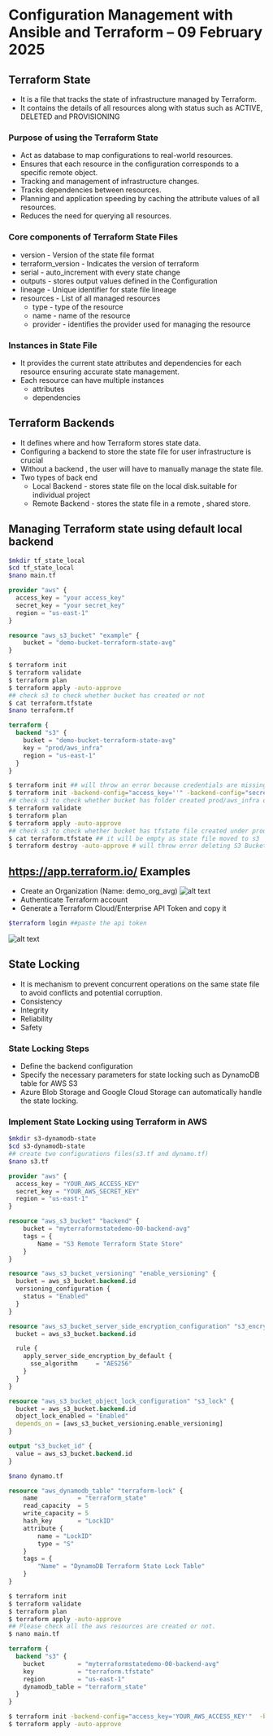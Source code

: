 # Configuration Management with Ansible and Terraform – 09 February 2025  
## Terraform State
- It is a file that tracks the state of infrastructure managed by Terraform.
- It contains the details of all resources along with status such as ACTIVE, DELETED and PROVISIONING

### Purpose of using the Terraform State
- Act as database to map configurations to real-world resources.
- Ensures that each resource in the configuration corresponds to a specific remote object.
- Tracking and management of infrastructure changes.
- Tracks dependencies between resources.
- Planning and application speeding by caching the attribute values of all resources.
- Reduces the need for querying all resources.

### Core components of Terraform State Files
- version - Version of the state file format
- terraform_version - Indicates the version of terraform
- serial - auto_increment with every state change
- outputs - stores output values defined in the Configuration
- lineage - Unique identifier for state file lineage
- resources - List of all managed resources
  - type - type of the resource
  - name - name of the resource
  - provider - identifies the provider used for managing the resource
### Instances in State File
- It provides the current state attributes and dependencies for each resource ensuring accurate state management.
- Each resource can have multiple instances
  - attributes
  - dependencies
## Terraform Backends
- It defines where and how Terraform stores state data.
- Configuring a backend to store the state file for user infrastructure is crucial
- Without a backend , the user will have to manually manage the state file.
- Two types of back end
  - Local Backend - stores state file on the local disk.suitable for individual project
  - Remote Backend - stores the state file in a remote , shared store.
 ## Managing Terraform state using default local backend 
```bash
$mkdir tf_state_local
$cd tf_state_local
$nano main.tf
```
```tf
provider "aws" {
  access_key = "your access_key"
  secret_key = "your secret_key"
  region = "us-east-1"
}

resource "aws_s3_bucket" "example" {
    bucket = "demo-bucket-terraform-state-avg"
}
```
```bash
$ terraform init
$ terraform validate
$ terraform plan
$ terraform apply -auto-approve
## check s3 to check whether bucket has created or not
$ cat terraform.tfstate
$nano terraform.tf
```
```tf
terraform {
  backend "s3" {
    bucket = "demo-bucket-terraform-state-avg"
    key = "prod/aws_infra"
    region = "us-east-1"
  }
}
```
```bash
$ terraform init ## will throw an error because credentials are missing
$ terraform init -backend-config="access_key=''" -backend-config="secret_key=''"
## check s3 to check whether bucket has folder created prod/aws_infra or not
$ terraform validate
$ terraform plan
$ terraform apply -auto-approve
## check s3 to check whether bucket has tfstate file created under prod/aws_infra or not
$ cat terraform.tfstate ## it will be empty as state file moved to s3
$ terraform destroy -auto-approve # will throw error deleting S3 Bucket is not empty
```

## https://app.terraform.io/ Examples

- Create an Organization (Name: demo_org_avg)
![alt text](image.png)
- Authenticate Terraform account
- Generate a Terraform Cloud/Enterprise API Token and copy it
```bash
$terraform login ##paste the api token
```
![alt text](image-1.png)

## State Locking

- It is mechanism to prevent concurrent operations on the same state file to avoid conflicts and potential corruption.
- Consistency
- Integrity
- Reliability
- Safety

### State Locking Steps
- Define the backend configuration
- Specify the necessary parameters for state locking such as DynamoDB table for AWS S3
- Azure Blob Storage and Google Cloud Storage can automatically handle the state locking.

### Implement State Locking using Terraform in AWS
```bash
$mkdir s3-dynamodb-state
$cd s3-dynamodb-state
## create two configurations files(s3.tf and dynamo.tf)
$nano s3.tf
```
```tf
provider "aws" {
  access_key = "YOUR_AWS_ACCESS_KEY"
  secret_key = "YOUR_AWS_SECRET_KEY"
  region = "us-east-1"
}

resource "aws_s3_bucket" "backend" {
    bucket = "myterraformstatedemo-00-backend-avg"
    tags = {
        Name = "S3 Remote Terraform State Store"
    }
}

resource "aws_s3_bucket_versioning" "enable_versioning" {
  bucket = aws_s3_bucket.backend.id
  versioning_configuration {
    status = "Enabled"
  }
}

resource "aws_s3_bucket_server_side_encryption_configuration" "s3_encryption" {
  bucket = aws_s3_bucket.backend.id

  rule {
    apply_server_side_encryption_by_default {
      sse_algorithm     = "AES256"
    }
  }
}

resource "aws_s3_bucket_object_lock_configuration" "s3_lock" {
  bucket = aws_s3_bucket.backend.id
  object_lock_enabled = "Enabled"
  depends_on = [aws_s3_bucket_versioning.enable_versioning]
}

output "s3_bucket_id" {
  value = aws_s3_bucket.backend.id
}

```
```bash
$nano dynamo.tf
```
```tf
resource "aws_dynamodb_table" "terraform-lock" {
    name           = "terraform_state"
    read_capacity  = 5
    write_capacity = 5
    hash_key       = "LockID"
    attribute {
        name = "LockID"
        type = "S"
    }
    tags = {
        "Name" = "DynamoDB Terraform State Lock Table"
    }
}
```
```bash
$ terraform init
$ terraform validate
$ terraform plan
$ terraform apply -auto-approve
## Please check all the aws resources are created or not.
$ nano main.tf
```
```tf
terraform {
  backend "s3" {
    bucket         = "myterraformstatedemo-00-backend-avg"
    key            = "terraform.tfstate"
    region         = "us-east-1"
    dynamodb_table = "terraform_state"
  }
}
```
```bash
$ terraform init -backend-config="access_key='YOUR_AWS_ACCESS_KEY'"  -backend-config="secret_key='YOUR_AWS_SECRET_KEY'" 
$ terraform apply -auto-approve
```